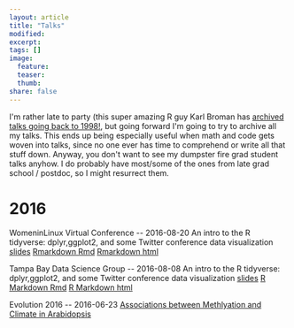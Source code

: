 ```yaml
---
layout: article
title: "Talks"
modified:
excerpt:
tags: []
image:
  feature:
  teaser:
  thumb:
share: false
---
```



I'm rather late to party (this super amazing R guy Karl Broman has [archived talks going back to 1998!](http://kbroman.org/pages/talks.html), but going forward I'm going to try to archive all my talks. This ends up being especially useful when math and code gets woven into talks, since no one ever has time to comprehend or write all that stuff down. Anyway, you don't want to see my dumpster fire grad student talks anyhow. I do probably have most/some of the ones from late grad school / postdoc, so I might resurrect them. 

# 2016

WomeninLinux Virtual Conference -- 2016-08-20 An intro to the R tidyverse: dplyr,ggplot2, and some Twitter conference data visualization [slides](http://thomas-keller.github.io/talks/intro_tidyverse_twitter_conf_20160820.pdf) [Rmarkdown Rmd](http://thomas-keller.github.io/talks/intro_r_tidyverse_20160819.Rmd) [Rmarkdown html](http://thomas-keller.github.io/talks/intro_r_tidyverse_20160819.html)

Tampa Bay Data Science Group -- 2016-08-08 An intro to the R tidyverse: dplyr,ggplot2, and some Twitter conference data visualization [slides](http://thomas-keller.github.io/talks/intro_ggplot_twitter_conf_20160808.pdf) [R Markdown Rmd](http://thomas-keller.github.io/talks/intro_r_ggplot_20160808.Rmd) [R Markdown html](http://thomas-keller.github.io/talks/intro_r_ggplot_20160808.html)

Evolution 2016 -- 2016-06-23 [Associations between Methlyation and Climate in Arabidopsis](http://thomas-keller.github.io/talks/evolution2016_arab_meth_20160623.pdf)

